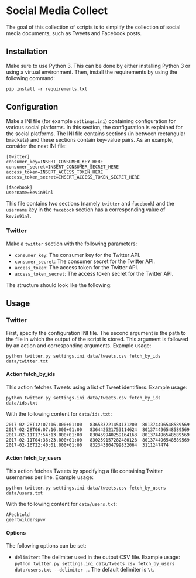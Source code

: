 # Social Media Collect
The goal of this collection of scripts is to simplify the collection of social media documents, such as Tweets and Facebook posts.

## Installation
Make sure to use Python 3. This can be done by either installing Python 3 or using a virtual environment. Then, install the requirements by using the following command:

```
pip install -r requirements.txt
```

## Configuration
Make a INI file (for example `settings.ini`) containing configuration for various social platforms. In this section, the configuration is explained for the social platforms.
The INI file contains sections (in between rectangular brackets) and these sections contain key-value pairs. As an example, consider the next INI file:

```
[twitter]
consumer_key=INSERT_CONSUMER_KEY_HERE
consumer_secret=INSERT_CONSUMER_SECRET_HERE
access_token=INSERT_ACCESS_TOKEN_HERE
access_token_secret=INSERT_ACCESS_TOKEN_SECRET_HERE

[facebook]
username=kevin91nl
```

This file contains two sections (namely `twitter` and `facebook`) and the `username` key in the `facebook` section has a corresponding value of `kevin91nl`.

### Twitter
Make a `twitter` section with the following parameters:
- `consumer_key`: The consumer key for the Twitter API.
- `consumer_secret`: The consumer secret for the Twitter API.
- `access_token`: The access token for the Twitter API.
- `access_token_secret`: The access token secret for the Twitter API.

The structure should look like the following:

## Usage

### Twitter
First, specify the configuration INI file. The second argument is the path to the file in which the output of the script is stored. This argument is followed by an action and corresponding arguments. Example usage:

```
python twitter.py settings.ini data/tweets.csv fetch_by_ids data/twitter.txt
```

#### Action fetch_by_ids
This action fetches Tweets using a list of Tweet identifiers. Example usage:

```
python twitter.py settings.ini data/tweets.csv fetch_by_ids data/ids.txt
```

With the following content for `data/ids.txt`:

```
2017-02-28T12:07:16.000+01:00	836533221454131200	801374496548589569
2017-02-28T06:07:16.000+01:00	836442621753114624	801374496548589569
2017-02-11T17:54:13.000+01:00	830459940259164163	801374496548589569
2017-02-11T04:36:23.000+01:00	830259157282480128	801374496548589569
2017-02-16T22:40:01.000+01:00	832343804799832064	3111247474
```

#### Action fetch_by_users
This action fetches Tweets by specifying a file containing Twitter usernames per line. Example usage:

```
python twitter.py settings.ini data/tweets.csv fetch_by_users data/users.txt
```

With the following content for `data/users.txt`:

```
APechtold
geertwilderspvv
```

#### Options

The following options can be set:

 - `delimiter`: The delimiter used in the output CSV file. Example usage: `python twitter.py settings.ini data/tweets.csv fetch_by_users data/users.txt --delimiter ,`. The default delimiter is `\t`.